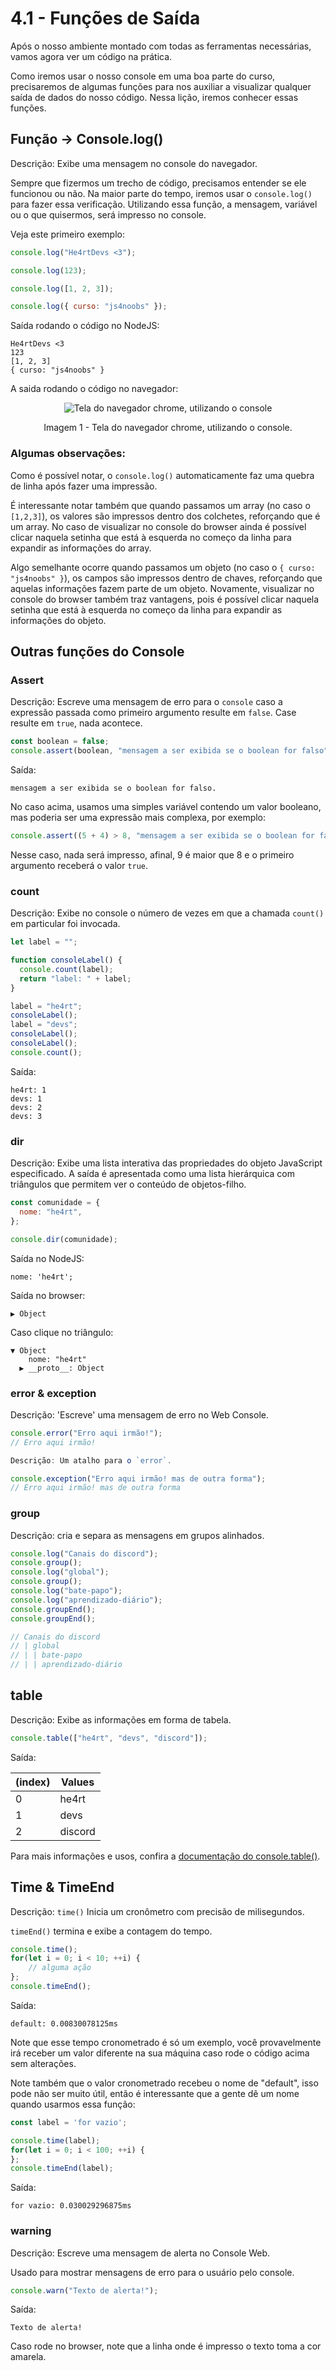 # 4.1 - Funções de Saída

Após o nosso ambiente montado com todas as ferramentas necessárias, vamos agora ver um código na prática.

Como iremos usar o nosso console em uma boa parte do curso, precisaremos de algumas funções para nos auxiliar a visualizar qualquer saída de dados do nosso código. Nessa lição, iremos conhecer essas funções.

## Função -> Console.log()

Descrição: Exibe uma mensagem no console do navegador.

Sempre que fizermos um trecho de código, precisamos entender se ele funcionou ou não.
Na maior parte do tempo, iremos usar o `console.log()` para fazer essa verificação.
Utilizando essa função, a mensagem, variável ou o que quisermos, será impresso no console.

Veja este primeiro exemplo:

```js
console.log("He4rtDevs <3");

console.log(123);

console.log([1, 2, 3]);

console.log({ curso: "js4noobs" });
```

Saída rodando o código no NodeJS:

```
He4rtDevs <3
123
[1, 2, 3]
{ curso: "js4noobs" }
```

A saida rodando o código no navegador:

<p align="center">
  <img src="../assets/3-1-saida-exemplo.png" alt="Tela do navegador chrome, utilizando o console" />
</p>
<center>
  Imagem 1 - Tela do navegador chrome, utilizando o console.
</center>

### Algumas observações:

Como é possível notar, o `console.log()` automaticamente faz uma quebra de linha após fazer uma impressão.

É interessante notar também que quando passamos um array (no caso o `[1,2,3]`), os valores são impressos dentro dos colchetes, reforçando que é um array. No caso de visualizar no console do browser ainda é possível clicar naquela setinha que está à esquerda no começo da linha para expandir as informações do array.

Algo semelhante ocorre quando passamos um objeto (no caso o `{ curso: "js4noobs" }`), os campos são impressos dentro de chaves, reforçando que aquelas informações fazem parte de um objeto. Novamente, visualizar no console do browser também traz vantagens, pois é possível clicar naquela setinha que está à esquerda no começo da linha para expandir as informações do objeto.

## Outras funções do Console

### Assert

Descrição: Escreve uma mensagem de erro para o `console` caso a expressão passada como primeiro argumento resulte em `false`. Case resulte em `true`, nada acontece.

```js
const boolean = false;
console.assert(boolean, "mensagem a ser exibida se o boolean for falso");
```
Saída:

```
mensagem a ser exibida se o boolean for falso.
```

No caso acima, usamos uma simples variável contendo um valor booleano, mas poderia ser uma expressão mais complexa, por exemplo:

```js
console.assert((5 + 4) > 8, "mensagem a ser exibida se o boolean for falso");
```

Nesse caso, nada será impresso, afinal, 9 é maior que 8 e o primeiro argumento receberá o valor `true`.

### count

Descrição: Exibe no console o número de vezes em que a chamada `count()` em particular foi invocada.

```js
let label = "";

function consoleLabel() {
  console.count(label);
  return "label: " + label;
}

label = "he4rt";
consoleLabel();
label = "devs";
consoleLabel();
consoleLabel();
console.count();
```

Saída:

```
he4rt: 1
devs: 1
devs: 2
devs: 3
```

### dir

Descrição: Exibe uma lista interativa das propriedades do objeto JavaScript especificado. A saída é apresentada como uma lista hierárquica com triângulos que permitem ver o conteúdo de objetos-filho.

```javascript
const comunidade = {
  nome: "he4rt",
};

console.dir(comunidade);
```

Saída no NodeJS:

```
nome: 'he4rt';
```

Saída no browser:

```
▶ Object
```

Caso clique no triângulo:

```
▼ Object
    nome: "he4rt"
  ▶ __proto__: Object

```

### error & exception

Descrição: 'Escreve' uma mensagem de erro no Web Console.

```js
console.error("Erro aqui irmão!");
// Erro aqui irmão!

Descrição: Um atalho para o `error`.

console.exception("Erro aqui irmão! mas de outra forma");
// Erro aqui irmão! mas de outra forma
```

### group

Descrição: cria e separa as mensagens em grupos alinhados.

```js
console.log("Canais do discord");
console.group();
console.log("global");
console.group();
console.log("bate-papo");
console.log("aprendizado-diário");
console.groupEnd();
console.groupEnd();

// Canais do discord
// | global
// | | bate-papo
// | | aprendizado-diário
```

## table

Descrição: Exibe as informações em forma de tabela.

```js
console.table(["he4rt", "devs", "discord"]);
```

Saída:

| (index) | Values  |
| ------- | ------- |
| 0       | he4rt   |
| 1       | devs    |
| 2       | discord |

Para mais informações e usos, confira a [documentação do console.table()](https://developer.mozilla.org/pt-BR/docs/Web/API/Console/table).

## Time & TimeEnd

Descrição:
`time()` Inicia um cronômetro com precisão de milisegundos.

`timeEnd()` termina e exibe a contagem do tempo.

```js
console.time();
for(let i = 0; i < 10; ++i) {
    // alguma ação
};
console.timeEnd();
```

Saída:

```
default: 0.00830078125ms
```

Note que esse tempo cronometrado é só um exemplo, você provavelmente irá receber um valor diferente na sua máquina caso rode o código acima sem alterações.

Note também que o valor cronometrado recebeu o nome de "default", isso pode não ser muito útil, então é interessante que a gente dê um nome quando usarmos essa função:

```js
const label = 'for vazio';

console.time(label);
for(let i = 0; i < 100; ++i) {
};
console.timeEnd(label);
```

Saída:

```
for vazio: 0.030029296875ms
```

### warning

Descrição: Escreve uma mensagem de alerta no Console Web.

Usado para mostrar mensagens de erro para o usuário pelo console.

```js
console.warn("Texto de alerta!");
```

Saída:

```
Texto de alerta!
```

Caso rode no browser, note que a linha onde é impresso o texto toma a cor amarela.
